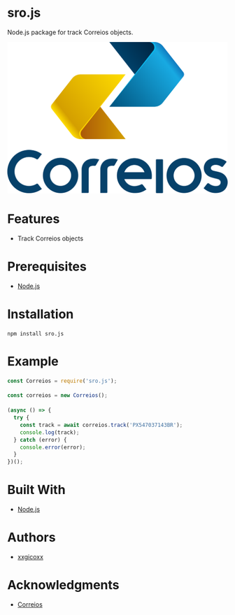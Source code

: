 # sro.js
Node.js package for track Correios objects.

<p align="center">
  <img src="assets/imgs/correios.png">
</p>

# Features
* Track Correios objects

# Prerequisites
* [Node.js](https://nodejs.org/en/)

# Installation
````
npm install sro.js
````

# Example
```javascript
const Correios = require('sro.js');

const correios = new Correios();

(async () => {
  try {
    const track = await correios.track('PX547037143BR');
    console.log(track);
  } catch (error) {
    console.error(error);
  }
})();
```

# Built With
* [Node.js](https://nodejs.org/en/)

# Authors
* [xxgicoxx](https://github.com/xxgicoxx)

# Acknowledgments
* [Correios](https://www.correios.com.br/)